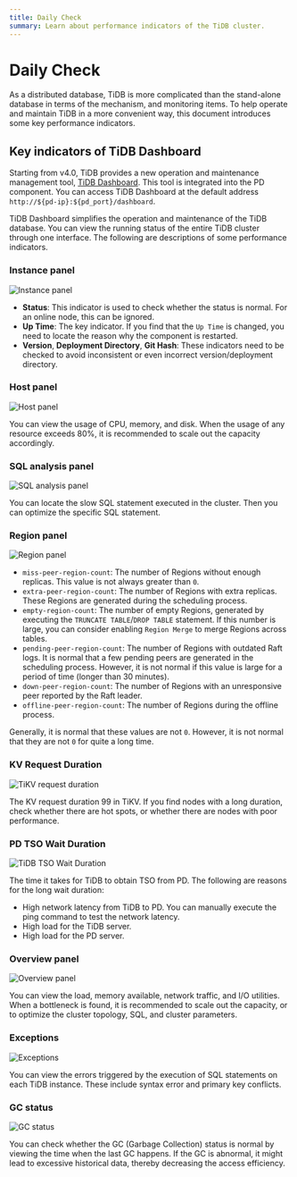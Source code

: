 ```yaml
---
title: Daily Check
summary: Learn about performance indicators of the TiDB cluster.
---
```


# Daily Check

As a distributed database, TiDB is more complicated than the stand-alone database in terms of the mechanism, and monitoring items. To help operate and maintain TiDB in a more convenient way, this document introduces some key performance indicators.

## Key indicators of TiDB Dashboard

Starting from v4.0, TiDB provides a new operation and maintenance management tool, [TiDB Dashboard](/dashboard/dashboard-intro.md). This tool is integrated into the PD component. You can access TiDB Dashboard at the default address `http://${pd-ip}:${pd_port}/dashboard`.

TiDB Dashboard simplifies the operation and maintenance of the TiDB database. You can view the running status of the entire TiDB cluster through one interface. The following are descriptions of some performance indicators.

### Instance panel

![Instance panel](https://docs-download.pingcap.com/media/images/docs/instance-status-panel.png)

+ **Status**: This indicator is used to check whether the status is normal. For an online node, this can be ignored.
+ **Up Time**: The key indicator. If you find that the `Up Time` is changed, you need to locate the reason why the component is restarted.
+ **Version**, **Deployment Directory**, **Git Hash**: These indicators need to be checked to avoid inconsistent or even incorrect version/deployment directory.

### Host panel

![Host panel](https://docs-download.pingcap.com/media/images/docs/host-panel.png)

You can view the usage of CPU, memory, and disk. When the usage of any resource exceeds 80%, it is recommended to scale out the capacity accordingly.

### SQL analysis panel

![SQL analysis panel](https://docs-download.pingcap.com/media/images/docs/sql-analysis-panel.png)

You can locate the slow SQL statement executed in the cluster. Then you can optimize the specific SQL statement.

### Region panel

![Region panel](https://docs-download.pingcap.com/media/images/docs/region-panel.png)

+ `miss-peer-region-count`: The number of Regions without enough replicas. This value is not always greater than `0`.
+ `extra-peer-region-count`: The number of Regions with extra replicas. These Regions are generated during the scheduling process.
+ `empty-region-count`: The number of empty Regions, generated by executing the `TRUNCATE TABLE`/`DROP TABLE` statement. If this number is large, you can consider enabling `Region Merge` to merge Regions across tables.
+ `pending-peer-region-count`: The number of Regions with outdated Raft logs. It is normal that a few pending peers are generated in the scheduling process. However, it is not normal if this value is large for a period of time (longer than 30 minutes).
+ `down-peer-region-count`: The number of Regions with an unresponsive peer reported by the Raft leader.
+ `offline-peer-region-count`: The number of Regions during the offline process.

Generally, it is normal that these values are not `0`. However, it is not normal that they are not `0` for quite a long time.

### KV Request Duration

![TiKV request duration](https://docs-download.pingcap.com/media/images/docs/kv-duration-panel.png)

The KV request duration 99 in TiKV. If you find nodes with a long duration, check whether there are hot spots, or whether there are nodes with poor performance.

### PD TSO Wait Duration

![TiDB TSO Wait Duration](https://docs-download.pingcap.com/media/images/docs/pd-duration-panel.png)

The time it takes for TiDB to obtain TSO from PD. The following are reasons for the long wait duration:

+ High network latency from TiDB to PD. You can manually execute the ping command to test the network latency.
+ High load for the TiDB server.
+ High load for the PD server.

### Overview panel

![Overview panel](https://docs-download.pingcap.com/media/images/docs/overview-panel.png)

You can view the load, memory available, network traffic, and I/O utilities. When a bottleneck is found, it is recommended to scale out the capacity, or to optimize the cluster topology, SQL, and cluster parameters.

### Exceptions

![Exceptions](https://docs-download.pingcap.com/media/images/docs/failed-query-panel.png)

You can view the errors triggered by the execution of SQL statements on each TiDB instance. These include syntax error and primary key conflicts.

### GC status

![GC status](https://docs-download.pingcap.com/media/images/docs/garbage-collation-panel.png)

You can check whether the GC (Garbage Collection) status is normal by viewing the time when the last GC happens. If the GC is abnormal, it might lead to excessive historical data, thereby decreasing the access efficiency.
